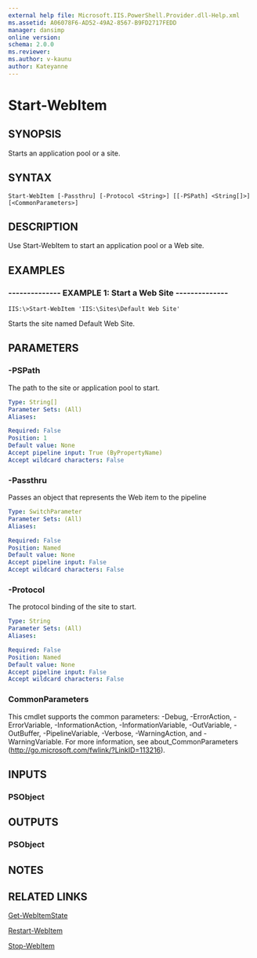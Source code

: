 ```yaml
---
external help file: Microsoft.IIS.PowerShell.Provider.dll-Help.xml
ms.assetid: A06078F6-AD52-49A2-8567-B9FD2717FEDD
manager: dansimp
online version: 
schema: 2.0.0
ms.reviewer:
ms.author: v-kaunu
author: Kateyanne
---
```


# Start-WebItem

## SYNOPSIS
Starts an application pool or a site.

## SYNTAX

```
Start-WebItem [-Passthru] [-Protocol <String>] [[-PSPath] <String[]>] [<CommonParameters>]
```

## DESCRIPTION
Use Start-WebItem to start an application pool or a Web site.

## EXAMPLES

### -------------- EXAMPLE 1: Start a Web Site --------------
```
IIS:\>Start-WebItem 'IIS:\Sites\Default Web Site'
```

Starts the site named Default Web Site.

## PARAMETERS

### -PSPath
The path to the site or application pool to start.

```yaml
Type: String[]
Parameter Sets: (All)
Aliases: 

Required: False
Position: 1
Default value: None
Accept pipeline input: True (ByPropertyName)
Accept wildcard characters: False
```

### -Passthru
Passes an object that represents the Web item to the pipeline

```yaml
Type: SwitchParameter
Parameter Sets: (All)
Aliases: 

Required: False
Position: Named
Default value: None
Accept pipeline input: False
Accept wildcard characters: False
```

### -Protocol
The protocol binding of the site to start.

```yaml
Type: String
Parameter Sets: (All)
Aliases: 

Required: False
Position: Named
Default value: None
Accept pipeline input: False
Accept wildcard characters: False
```

### CommonParameters
This cmdlet supports the common parameters: -Debug, -ErrorAction, -ErrorVariable, -InformationAction, -InformationVariable, -OutVariable, -OutBuffer, -PipelineVariable, -Verbose, -WarningAction, and -WarningVariable. For more information, see about_CommonParameters (http://go.microsoft.com/fwlink/?LinkID=113216).

## INPUTS

### PSObject

## OUTPUTS

### PSObject

## NOTES

## RELATED LINKS

[Get-WebItemState](./Get-WebItemState.md)

[Restart-WebItem](./Restart-WebItem.md)

[Stop-WebItem](./Stop-WebItem.md)

